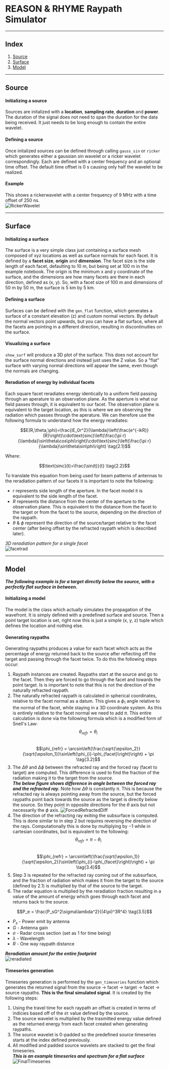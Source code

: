 # REASON & RHYME Raypath Simulator

---

## Index
1. [Source](README.md#Source)
2. [Surface](README.md#Surface)
3. [Model](README.md#Model)

---

## Source

#### Initializing a source
Sources are initalized with a **location**, **sampling rate**, **duration** and **power**. The duration of the signal does not need to span the duration for the data being received. It just needs to be long enough to contain the entire wavelet.
#### Defining a source
Once initalized sources can be defined through calling `gauss_sin` or `ricker` which generates either a gaussian sin wavelet or a ricker wavelet correspondingly. Each are defined with a center frequency and an optional time offset. The default time offset is 0 s causing only half the wavelet to be realized.
#### Example
This shows a rickerwavelet with a center frequency of 9 MHz with a time offset of 250 ns.  
![RickerWavelet](images/RickerSource.png)

---

## Surface

#### Initializing a surface
The surface is a very simple class just containing a surface mesh composed of xyz locations as well as surface normals for each facet.  It is defined by a **facet size**, **origin** and **dimension**. The facet size is the side length of each facet, defaulting to 10 m, but being set at 100 m in the example notebook. The origin is the minimum x and y coordinate of the surface, and the dimensions are how many facets are there in each direction, defined as (x, y). So, with a facet size of 100 m and dimensions of 50 m by 50 m, the surface is 5 km by 5 km.
#### Defining a surface
Surfaces can be defined with the `gen_flat` function, which generates a surface of a constant elevation (z) and custom normal vectors. By default the normal vectors point upwards, but you can have a flat surface, where all the facets are pointing in a different direction, resulting in discontinuities on the surface.
#### Visualizing a surface
`show_surf` will produce a 3D plot of the surface. This does not account for the surface normal directions and instead just uses the Z value. So a "flat" surface with varying normal directions will appear the same, even though the normals are changing.
#### Reradiation of energy by individual facets
Each square facet reradiates energy identically to a uniform field passing through an aperature to an observation plane. As the aperture is what our field passes through, it is equivalent to our facet. The observation plane is equivalent to the target location, as this is where we are observing the radiation which passes through the aperature. We can therefore use the following formula to understand how the energy reradiates:


$$E(R,\theta,\phi)=\frac{iE_0r^2}{\lambda}\left(\frac{e^{-ikR}}{R}\right)\cdot\text{sinc}\left(\frac{\pi r}{\lambda}\sin\theta\cos\phi\right)\cdot\text{sinc}\left(\frac{\pi r}{\lambda}\sin\theta\sin\phi\right) \tag{2.1}$$


Where:

 
$$\text{sinc}(t)=\frac{\sin(t)}{t} \tag{2.2}$$

 
To translate this equation from being used for beam patterns of antennas to the reradiation pattern of our facets it is important to note the following:
- $r$ represents side length of the aperture. In the facet model it is equivalent to the side length of the facet.
- $R$ represents the distance from the center of the aperture to the observation plane. This is equivalent to the distance from the facet to the target or from the facet to the source, depending on the direction of the raypath.
- $\theta$ & $\phi$ represent the direction of the source/target relative to the facet center (after being offset by the refracted raypath which is described later).  


*3D reradiation pattern for a single facet*  
![facetrad](images/ReradiationFacet.png)  

---

## Model
***The following example is for a target directly below the source, with a perfectly flat surface in between.***
#### Initializing a model
The model is the class which actually simulates the propagation of the wavefront. It is simply defined with a predefined surface and source. Then a point target location is set, right now this is just a simple (x, y, z) tuple which defines the location and nothing else.
#### Generating raypaths
Generating raypaths produces a value for each facet which acts as the percentage of energy returned back to the source after reflecting off the target and passing through the facet twice. To do this the following steps occur:
1. Raypath instances are created. Raypaths start at the source and go to the facet. Then they are forced to go through the facet and towards the point target. Is is important to note that this is not the direction of the naturally refracted raypath.
2. The naturally refracted raypath is calculated in spherical coordinates, relative to the facet normal as a datum. This gives a $\phi_1$ angle relative to the normal of the facet, while staying in a 3D coordinate system. As this is entirely relative to the facet normal we need to add $\pi$. This entire calculation is done via the following formula which is a modified form of Snell's Law:  
$$\theta_{refr} = \theta_{i} \tag{3.1}$$  
$$\phi_{refr} = \arcsin\left(\frac{\sqrt{\epsilon_2}}{\sqrt{\epsilon_1}}\sin\left(\phi_{i}-\phi_{facet}\right)\right) + \pi \tag{3.2}$$  
3. The $\Delta\theta$ and $\Delta\phi$ between the refracted ray and the forced ray (facet to target) are computed. This difference is used to find the fraction of the radiation making it to the target from the source.  
***The below figure shows difference in angle between the forced ray and the refracted ray.*** Note how $\Delta\theta$ is constantly $\pi$. This is because the refracted ray is always pointing away from the source, but the forced raypaths point back towards the source as the target is directly below the source. So they point in opposite directions for the $\theta$ axis but not necessarily the $\phi$ axis. 
![ForcedRefractedDiff](images/DTh-Forced-Refracted.png)  
4. The direction of the refracting ray exiting the subsurface is computed. This is done similar to in step 2 but requires reversing the direction of the rays. Computationally this is done by multiplying by $-1$ while in cartesian coordinates, but is equivalent to the following:  
$$\theta_{refr} = \pi - \theta_{i} \tag{3.3}$$  
$$\phi_{refr} = \arcsin\left(\frac{\sqrt{\epsilon_1}}{\sqrt{\epsilon_2}}\sin\left(\phi_{i}-\phi_{facet}\right)\right) + \pi \tag{3.4}$$  
5. Step 3 is repeated for the refracted ray coming out of the subsurface, and the fraction of radiation which makes it from the target to the source (defined by $2.1$) is multiplied by that of the source to the target.
6. The radar equation is multiplied by the reradiation fraction resulting in a value of the amount of energy which goes through each facet and returns back to the source.  


$$P_e = \frac{P_sG^2\sigma\lambda^2}{(4\pi)^3R^4} \tag{3.5}$$


- $P_s$ - Power emit by antenna
- $G$   - Antenna gain
- $\sigma$ - Radar cross section (set as 1 for time being)
- $\lambda$ - Wavelength
- $R$ - One way raypath distance  


***Reradiation amount for the entire footprint***  
![reradiated](images/reradiation.png)  
#### Timeseries generation
Timeseries generation is performed by the `gen_timeseries` function which generates the returned signal from the source &rarr; facet &rarr; target &rarr; facet &rarr; source raypaths. **This is the final simulated signal**. It is created by the following steps:
1. Using the travel time for each raypath an offset is created in terms of indicies based off of the `dt` value defined by the source.
2. The source wavelet is multiplied by the trasmitted energy value defined as the returned energy from each facet created when generating raypaths.
3. The source wavelet is 0-padded so the predefined source timeseries starts at the index defined previously.
4. All modified and padded source wavelets are stacked to get the final timeseries.   
***This is an example timeseries and spectrum for a flat surface***
![FinalTimeseries](images/FinalTimeseries.png)